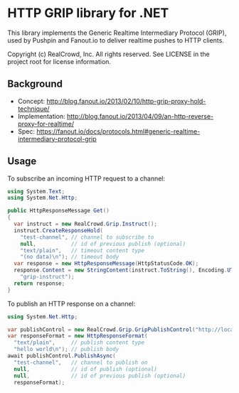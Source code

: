 HTTP GRIP library for .NET
==========================

This library implements the Generic Realtime Intermediary Protocol (GRIP), used by Pushpin and Fanout.io to deliver realtime pushes to HTTP clients.

Copyright (c) RealCrowd, Inc. All rights reserved. See LICENSE in the project root for license information.

Background
----------

* Concept: http://blog.fanout.io/2013/02/10/http-grip-proxy-hold-technique/
* Implementation: http://blog.fanout.io/2013/04/09/an-http-reverse-proxy-for-realtime/
* Spec: https://fanout.io/docs/protocols.html#generic-realtime-intermediary-protocol-grip

Usage
-----

To subscribe an incoming HTTP request to a channel:

```c#
using System.Text;
using System.Net.Http;

public HttpResponseMessage Get()
{
  var instruct = new RealCrowd.Grip.Instruct();
  instruct.CreateResponseHold(
    "test-channel", // channel to subscribe to
    null,           // id of previous publish (optional)
    "text/plain",   // timeout content type
    "(no data)\n"); // timeout body
  var response = new HttpResponseMessage(HttpStatusCode.OK);
  response.Content = new StringContent(instruct.ToString(), Encoding.UTF8,
    "grip-instruct");
  return response;
}
```

To publish an HTTP response on a channel:

```c#
using System.Net.Http;

var publishControl = new RealCrowd.Grip.GripPublishControl("http://localhost:5561");
var responseFormat = new HttpResponseFormat(
  "text/plain",     // publish content type
  "hello world\n"); // publish body
await publishControl.PublishAsync(
  "test-channel",   // channel to publish on
  null,             // id of publish (optional)
  null,             // id of previous publish (optional)
  responseFormat);
```
